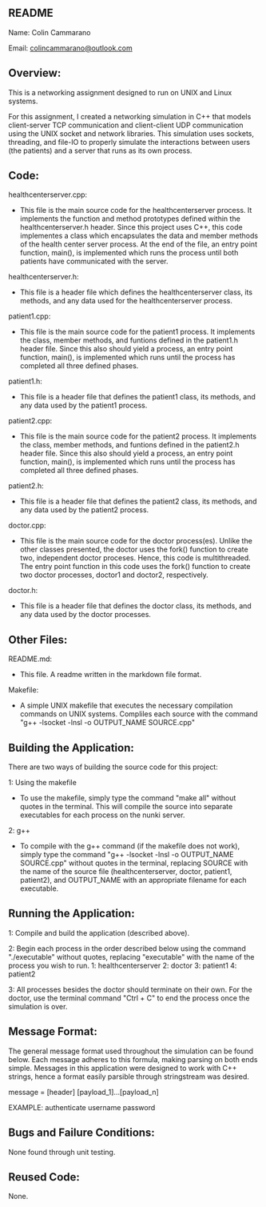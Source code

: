 README
---------------------------

Name: Colin Cammarano

Email: colincammarano@outlook.com

Overview:
---------------------------

This is a networking assignment designed to run on UNIX and Linux systems.

For this assignment, I created a networking simulation in C++ that models client-server TCP communication and client-client UDP communication using the UNIX socket and network libraries. This simulation uses sockets, threading, and file-IO to properly simulate the interactions between users (the patients) and a server that runs as its own process.

Code:
---------------------------

healthcenterserver.cpp:
+ This file is the main source code for the healthcenterserver process. It implements the function and method prototypes defined within the healthcenterserver.h header. Since this project uses C++, this code implementes a class which encapsulates the data and member methods of the health center server process. At the end of the file, an entry point function, main(), is implemented which runs the process until both patients have communicated with the server.

healthcenterserver.h:
+ This file is a header file which defines the healthcenterserver class, its methods, and any data used for the healthcenterserver process.

patient1.cpp:
+ This file is the main source code for the patient1 process. It implements the class, member methods, and funtions defined in the patient1.h header file. Since this also should yield a process, an entry point function, main(), is implemented which runs until the process has completed all three defined phases.

patient1.h:
+ This file is a header file that defines the patient1 class, its methods, and any data used by the patient1 process.

patient2.cpp:
+ This file is the main source code for the patient2 process. It implements the class, member methods, and funtions defined in the patient2.h header file. Since this also should yield a process, an entry point function, main(), is implemented which runs until the process has completed all three defined phases.

patient2.h:
+ This file is a header file that defines the patient2 class, its methods, and any data used by the patient2 process.

doctor.cpp:
+ This file is the main source code for the doctor process(es). Unlike the other classes presented, the doctor uses the fork() function to create two, independent doctor proceses. Hence, this code is multithreaded. The entry point function in this code uses the fork() function to create two doctor processes, doctor1 and doctor2, respectively.

doctor.h:
+ This file is a header file that defines the doctor class, its methods, and any data used by the doctor processes.

Other Files:
---------------------------

README.md:
+ This file. A readme written in the markdown file format.

Makefile:
+ A simple UNIX makefile that executes the necessary compilation commands on UNIX systems. Compliles each source with the command "g++ -lsocket -lnsl -o OUTPUT_NAME SOURCE.cpp"

Building the Application:
---------------------------

There are two ways of building the source code for this project:

1: Using the makefile
 + To use the makefile, simply type the command "make all" without quotes in the terminal. This will compile the source into separate executables for each process on the nunki server.

2: g++
 + To compile with the g++ command (if the makefile does not work), simply type the command "g++ -lsocket -lnsl -o OUTPUT_NAME SOURCE.cpp" without quotes in the terminal, replacing SOURCE with the name of the source file (healthcenterserver, doctor, patient1, patient2), and OUTPUT_NAME with an appropriate filename for each executable.

Running the Application:
---------------------------

1: Compile and build the application (described above).

2: Begin each process in the order described below using the command "./executable" without quotes, replacing "executable" with the name of the process you wish to run.
	1: healthcenterserver
	2: doctor
	3: patient1
	4: patient2

3: All processes besides the doctor should terminate on their own. For the doctor, use the terminal command "Ctrl + C" to end the process once the simulation is over.

Message Format:
---------------------------

The general message format used throughout the simulation can be found below. Each message adheres to this formula, making parsing on both ends simple. Messages in this application were designed to work with C++ strings, hence a format easily parsible through stringstream was desired.

message = [header] [payload_1]...[payload_n]

EXAMPLE: authenticate username password

Bugs and Failure Conditions:
---------------------------

None found through unit testing.

Reused Code:
---------------------------

None.
